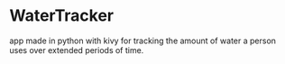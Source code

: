 # WaterTracker
app made in python with kivy for tracking the amount of water a person uses over extended periods of time.
